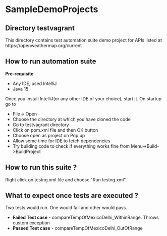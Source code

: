 # SampleDemoProjects

<h2>Directory testvagrant</h2>
This directory contains test automation suite demo project for APIs listed at https://openweathermap.org/current

<h2>How to run automation suite</h2>
<p>
<strong>Pre-requisite</strong>
<ul>
<li>Any IDE, used IntelliJ</li>
<li>Java 15</li>
</ul>

Once you install IntelliJ(or any other IDE of your choice), start it. On startup go to
<ul>
<li>File-> Open</li>
<li>Choose the directory at which you have cloned the code</li>
<li>Go to testvagrant directory</li>
<li>Click on pom.xml file and then OK button</li>
<li>Choose open as project on Pop up</li>
<li>Allow some time for IDE to fetch dependencies</li>
<li>Try building code to check if everything works fine from Menu->Build->BuildProject</li>
</ul>

</p>

<h2>How to run this suite ?</h2>
Right click on testng.xml file and choose "Run testng.xml".

<h2>What to expect once tests are executed ?</h2>
Two tests would run. One would fail and other would pass.

<ul>
<li><strong>Failed Test case</strong> - compareTempOfMexicoDelhi_WithinRange. Throws custom exception</li>
<li><strong>Passed Test case</strong> - compareTempOfMexicoDelhi_OutOfRange</li>
</ul>

